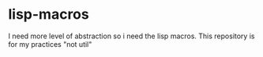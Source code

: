 # lisp-macros
I need more level of abstraction so i need the lisp macros. This repository is for my practices "not util"
